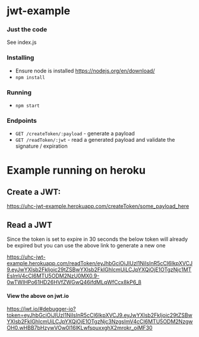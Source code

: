 # jwt-example

### Just the code
See index.js

### Installing
- Ensure node is installed https://nodejs.org/en/download/
- `npm install`

### Running
- `npm start`

### Endpoints
- `GET /createToken/:payload` - generate a payload
- `GET /readToken/:jwt` - read a generated payload and validate the signature / expiration


# Example running on heroku
## Create a JWT:
https://uhc-jwt-example.herokuapp.com/createToken/some_payload_here

## Read a JWT
Since the token is set to expire in 30 seconds the below token will already be expired but you can use the above link to generate a new one

https://uhc-jwt-example.herokuapp.com/readToken/eyJhbGciOiJIUzI1NiIsInR5cCI6IkpXVCJ9.eyJwYXlsb2FkIjoic29tZSBwYXlsb2FkIGhlcmUiLCJpYXQiOjE1OTgzNjc1MTEsImV4cCI6MTU5ODM2NzU0MX0.9-0wTWIHPo61HD26HVfZWGwQ46ifdMLqWfCcx8kP6_8

#### View the above on jwt.io
https://jwt.io/#debugger-io?token=eyJhbGciOiJIUzI1NiIsInR5cCI6IkpXVCJ9.eyJwYXlsb2FkIjoic29tZSBwYXlsb2FkIGhlcmUiLCJpYXQiOjE1OTgzNjc3NzgsImV4cCI6MTU5ODM2NzgwOH0.wHBB7bHzywVOw0l16lKLwfspuxxghX2mrokr_oiMF30
